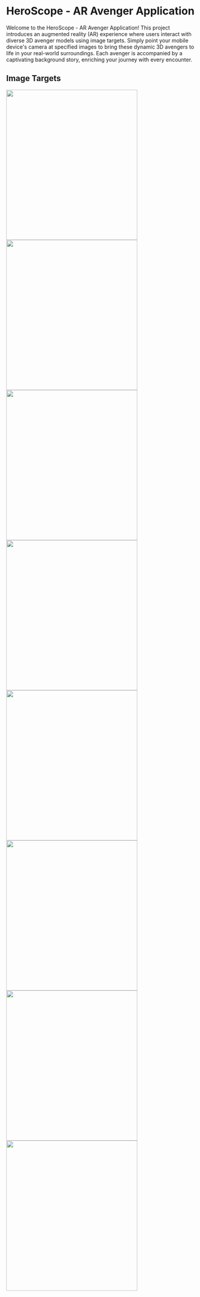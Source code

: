 # HeroScope - AR Avenger Application

Welcome to the HeroScope - AR Avenger Application! 
This project introduces an augmented reality (AR) experience where users interact with diverse 3D avenger models using image targets. 
Simply point your mobile device's camera at specified images to bring these dynamic 3D avengers to life in your real-world surroundings. 
Each avenger is accompanied by a captivating background story, enriching your journey with every encounter.

## Image Targets
<img src="https://github.com/zhafirahkamila/animalARUnity/assets/115094389/32e1b006-31b9-45e4-83af-883059dfb4d7" width="350" height="400" /> 
<img src="https://github.com/zhafirahkamila/animalARUnity/assets/115094389/18fc141f-c25c-423c-9265-6074ab85f6dc" width="350" height="400" /> 
<img src="https://github.com/zhafirahkamila/animalARUnity/assets/115094389/73145eb6-1eda-4da5-9527-1bcbd77e5470" width="350" height="400" /> 
<img src="https://github.com/zhafirahkamila/animalARUnity/assets/115094389/5422d5e5-a82b-4bad-8b3e-a84b74c37f12" width="350" height="400" />
<img src="https://github.com/zhafirahkamila/animalARUnity/assets/115094389/34aa7219-9700-4a8c-b4da-2bfad22133c4" width="350" height="400" /> 
<img src="https://github.com/zhafirahkamila/animalARUnity/assets/115094389/2624e99b-df64-42ae-ab64-59f60eb66524" width="350" height="400" /> 
<img src="https://github.com/zhafirahkamila/animalARUnity/assets/115094389/c422bd5f-abc5-411c-83c2-9f303872e830" width="350" height="400" /> 
<img src="https://github.com/zhafirahkamila/animalARUnity/assets/115094389/3b4bf34a-148c-429e-a383-d9f881782d15" width="350" height="400" />

